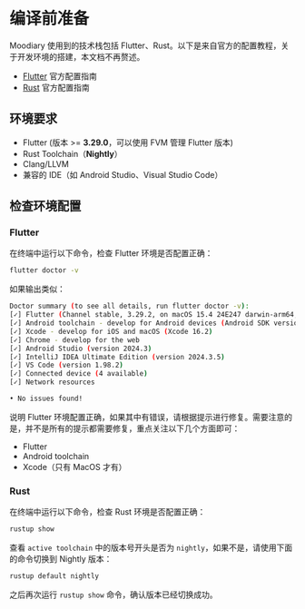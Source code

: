 # 编译前准备

Moodiary 使用到的技术栈包括 Flutter、Rust。以下是来自官方的配置教程，关于开发环境的搭建，本文档不再赘述。

- [Flutter](https://docs.flutter.dev/get-started/install) 官方配置指南
- [Rust](https://www.rust-lang.org/learn/get-started) 官方配置指南

## 环境要求

- Flutter (版本 >= **3.29.0**，可以使用 FVM 管理 Flutter 版本)
- Rust Toolchain（**Nightly**）
- Clang/LLVM
- 兼容的 IDE（如 Android Studio、Visual Studio Code）

## 检查环境配置

### Flutter

在终端中运行以下命令，检查 Flutter 环境是否配置正确：

```bash
flutter doctor -v
```

如果输出类似：

```bash
Doctor summary (to see all details, run flutter doctor -v):
[✓] Flutter (Channel stable, 3.29.2, on macOS 15.4 24E247 darwin-arm64, locale zh-Hans-CN)
[✓] Android toolchain - develop for Android devices (Android SDK version 36.0.0)
[✓] Xcode - develop for iOS and macOS (Xcode 16.2)
[✓] Chrome - develop for the web
[✓] Android Studio (version 2024.3)
[✓] IntelliJ IDEA Ultimate Edition (version 2024.3.5)
[✓] VS Code (version 1.98.2)
[✓] Connected device (4 available)
[✓] Network resources

• No issues found!
```

说明 Flutter
环境配置正确，如果其中有错误，请根据提示进行修复。需要注意的是，并不是所有的提示都需要修复，重点关注以下几个方面即可：

- Flutter
- Android toolchain
- Xcode（只有 MacOS 才有）

### Rust

在终端中运行以下命令，检查 Rust 环境是否配置正确：

```bash
rustup show
```

查看 `active toolchain` 中的版本号开头是否为 `nightly`，如果不是，请使用下面的命令切换到 Nightly 版本：

```bash
rustup default nightly
```

之后再次运行 `rustup show` 命令，确认版本已经切换成功。
